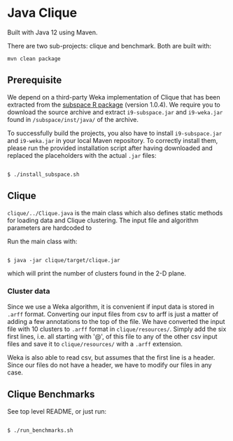 # Java Clique

Built with Java 12 using Maven.

There are two sub-projects: clique and benchmark. Both are built with:

```
mvn clean package
```

## Prerequisite

We depend on a third-party Weka implementation of Clique that has been extracted from the [subspace R package](https://cran.r-project.org/package=subspace) (version 1.0.4). We require you to download the source archive and extract `i9-subspace.jar` and `i9-weka.jar` found in `/subspace/inst/java/` of the archive.

To successfully build the projects, you also have to install `i9-subspace.jar` and `i9-weka.jar` in your local Maven repository. To correctly install them, please run the provided installation script after having downloaded and replaced the placeholders with the actual `.jar` files:

```shell

$ ./install_subspace.sh

```

## Clique
`clique/../Clique.java` is the main class which also defines static methods for loading data and Clique clustering. The input file and algorithm parameters are hardcoded to 

Run the main class with:
```shell

$ java -jar clique/target/clique.jar

```

which will print the number of clusters found in the 2-D plane.

### Cluster data

Since we use a Weka algorithm, it is convenient if input data is stored in `.arff` format. Converting our input files from csv to arff is just a matter of adding a few annotations to the top of the file. We have converted the input file with 10 clusters to `.arff` format in `clique/resources/`. Simply add the six first lines, i.e. all starting with '@', of this file to any of the other csv input files and save it to `clique/resources/` with a `.arff` extension.

Weka is also able to read csv, but assumes that the first line is a header. Since our files do not have a header, we have to modify our files in any case.

## Clique Benchmarks

See top level README, or just run:

```shell

$ ./run_benchmarks.sh

```